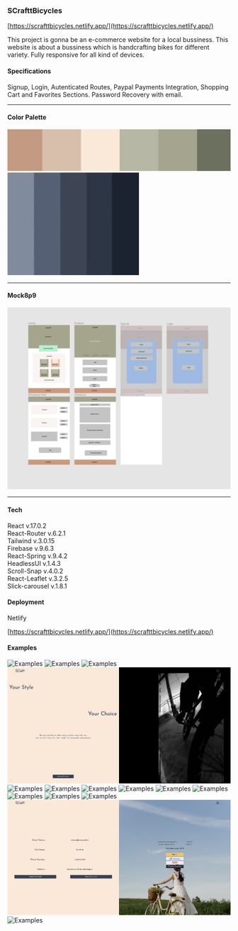 ### SCrafttBicycles
[https://scrafttbicycles.netlify.app/](https://scrafttbicycles.netlify.app/)

This project is gonna be an e-commerce website for a local bussiness. This website is about a bussiness which is handcrafting bikes for different variety. Fully responsive for all kind of devices. 

#### Specifications
Signup, Login, Autenticated Routes, Paypal Payments Integration, Shopping Cart and Favorites Sections. 
Password Recovery with email.

---------

#### Color Palette 

![SCraftt Color Palette](./readmepics/colors.png)
![SCraftt Color Palette](./readmepics/colors2.png)

--------
#### Mock8p9
![SCraftt M10ckup Pages](./mock.png)

---------
#### Tech 

React v.17.0.2 <br>
React-Router v.6.2.1<br>
Tailwind v.3.0.15 <br>
Firebase v.9.6.3 <br>
React-Spring v.9.4.2 <br>
HeadlessUI v.1.4.3 <br>
Scroll-Snap v.4.0.2 <br>
React-Leaflet v.3.2.5 <br>
Slick-carousel v.1.8.1 <br>

#### Deployment 

Netlify 

[https://scrafttbicycles.netlify.app/](https://scrafttbicycles.netlify.app/)


#### Examples 

![Examples](./readmepics/exam1.png)
![Examples](./readmepics/exam2.png)
![Examples](./readmepics/exam3.png)
![Examples](./readmepics/exam4.png)
![Examples](./readmepics/exam5.png)
![Examples](./readmepics/exam7.png)
![Examples](./readmepics/exam8.png)
![Examples](./readmepics/exam10.png)
![Examples](./readmepics/exam11.png)
![Examples](./readmepics/exam12.png)
![Examples](./readmepics/exam13.png)
![Examples](./readmepics/exam14.png)
![Examples](./readmepics/exam15.png)
![Examples](./readmepics/exam16.png)
![Examples](./readmepics/exam17.png)







